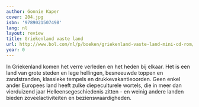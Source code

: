 ```yaml
---
author: Gonnie Kaper
cover: 204.jpg
isbn: '9789021507498'
lang: nl
layout: review
title: Griekenland vaste land
url: http://www.bol.com/nl/p/boeken/griekenland-vaste-land-mini-cd-rom/1001004002002419/index.html
year: 0
---
```

In Griekenland komen het verre verleden en het heden bij elkaar. Het is een land van grote steden en lege hellingen, besneeuwde toppen en zandstranden, klassieke tempels en drukkevakantieoorden. Geen enkel ander Europees land heeft zulke diepeculturele wortels, die in meer dan vierduizend jaar Helleensegeschiedenis zitten - en weinig andere landen bieden zoveelactiviteiten en bezienswaardigheden.
